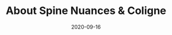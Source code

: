 ---
title: "About Spine Nuances & Coligne"
date: 2020-09-16
description : "About Spine Nuances, Coligne and Executive Teams."
draft: false
---